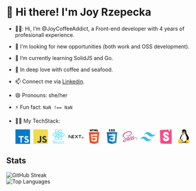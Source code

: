 # 🚀 Hi there! I'm Joy Rzepecka 

- 👷‍♀️: Hi, I’m @JoyCoffeeAddict, a Front-end developer with 4 years of profesionall experience.
- 👀 I'm looking for new opportunities (both work and OSS development).
- 🌱 I’m currently learning SolidJS and Go.
- 💞️ In deep love with coffee and seafood.
- 📫 Connect me via [Linkedin](https://www.linkedin.com/in/joy-rzepecka/).
- 😄 Pronouns: she/her 
- ⚡ Fun fact: `NaN !== NaN`
- 👩‍💻 My TechStack:
  
   <div>
  <img src="https://github.com/devicons/devicon/blob/master/icons/typescript/typescript-original.svg" title="TypeScript" alt="TypeScript" width="40" height="40"/>&nbsp;
  <img src="https://github.com/devicons/devicon/blob/master/icons/javascript/javascript-original.svg" title="JavaScript" alt="JavaScript" width="40" height="40"/>&nbsp;
  <img src="https://github.com/devicons/devicon/blob/master/icons/react/react-original-wordmark.svg" title="React" alt="React" width="40" height="40"/>&nbsp;
  <img src="https://github.com/devicons/devicon/blob/master/icons/nextjs/nextjs-original-wordmark.svg" title="Next" alt="Next" width="40" height="40"/>&nbsp;
  <img src="https://github.com/devicons/devicon/blob/master/icons/html5/html5-original-wordmark.svg" title="React" alt="HTML" width="40" height="40"/>&nbsp;
  <img src="https://github.com/devicons/devicon/blob/master/icons/css3/css3-original-wordmark.svg" title="CSS" alt="CSS" width="40" height="40"/>&nbsp;
  <img src="https://github.com/devicons/devicon/blob/master/icons/sass/sass-original.svg" title="Sass" alt="Sass" width="40" height="40"/>&nbsp;
  <img src="https://github.com/devicons/devicon/blob/master/icons/tailwindcss/tailwindcss-plain.svg" title="Tailwind" alt="Tailwind" width="40" height="40"/>&nbsp;
  <img src="https://github.com/devicons/devicon/blob/master/icons/storybook/storybook-original.svg" title="Storybook" alt="Storybook" width="40" height="40"/>&nbsp;
  <img src="https://github.com/devicons/devicon/blob/master/icons/linux/linux-original.svg" title="Linux" alt="Linux" width="40" height="40"/>&nbsp;
<div>

<div id="stats">
  <h2>Stats</h2>
  <img src="https://streak-stats.demolab.com?user=JoyCoffeeAddict&theme=transparent&fire=EB5454" alt="GitHub Streak"/>
  <br />
  <img  src="https://github-readme-stats.vercel.app/api/top-langs/?username=JoyCoffeeAddict&layout=compact&theme=vision-friendly-dark" alt="Top Languages"/>
</div>
<!---
JoyCoffeeAddict/JoyCoffeeAddict is a ✨ special ✨ repository because its `README.md` (this file) appears on your GitHub profile.
You can click the Preview link to take a look at your changes.
--->
